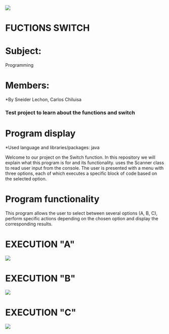 <img src="https://github.com/SNEIDER31LM/SwitchandFuctions/assets/169932054/9f1b9456-818c-4289-acd1-b3b4e573d86d">

# FUCTIONS SWITCH
# Subject:

Programming

# Members:

*By Sneider Lechon, Carlos Chiluisa

### Test project to learn about the functions and switch

# Program display

*Used language and libraries/packages: java

Welcome to our project on the Switch function. In this repository we will explain what this program is for and its functionality.
uses the Scanner class to read user input from the console. The user is presented with a menu with three options, each of which executes a specific block of code based on the selected option.

# Program functionality

This program allows the user to select between several options (A, B, C), perform specific actions depending on the chosen option and display the corresponding results.

# EXECUTION "A"

<img src="https://github.com/SNEIDER31LM/SwitchandFuctions/assets/169932581/dc905803-a2bc-4451-975a-b7bc792761df">

# EXECUTION "B"

<img src="https://github.com/SNEIDER31LM/SwitchandFuctions/assets/169932581/e4fdf970-c5bc-485b-a765-a19bdd91664d">

# EXECUTION "C"

<img src="https://github.com/SNEIDER31LM/SwitchandFuctions/assets/169932581/3d5a056b-4964-47d5-9fd3-73c8526e7c27">



